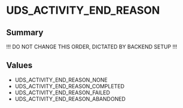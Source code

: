 # UDS_ACTIVITY_END_REASON

## Summary
!!! DO NOT CHANGE THIS ORDER, DICTATED BY BACKEND SETUP !!!

## Values
* UDS_ACTIVITY_END_REASON_NONE
* UDS_ACTIVITY_END_REASON_COMPLETED
* UDS_ACTIVITY_END_REASON_FAILED
* UDS_ACTIVITY_END_REASON_ABANDONED